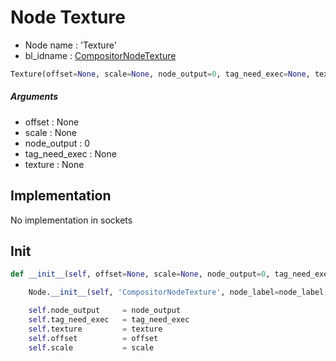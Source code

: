 # Node Texture

- Node name : 'Texture'
- bl_idname : [CompositorNodeTexture](https://docs.blender.org/api/current/bpy.types.CompositorNodeTexture.html)


``` python
Texture(offset=None, scale=None, node_output=0, tag_need_exec=None, texture=None, node_label=None, node_color=None, **kwargs)
```
##### Arguments

- offset : None
- scale : None
- node_output : 0
- tag_need_exec : None
- texture : None

## Implementation

No implementation in sockets

## Init

``` python
def __init__(self, offset=None, scale=None, node_output=0, tag_need_exec=None, texture=None, node_label=None, node_color=None, **kwargs):

    Node.__init__(self, 'CompositorNodeTexture', node_label=node_label, node_color=node_color, **kwargs)

    self.node_output     = node_output
    self.tag_need_exec   = tag_need_exec
    self.texture         = texture
    self.offset          = offset
    self.scale           = scale
```
